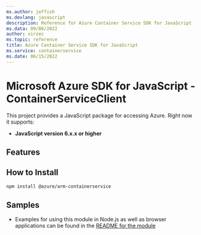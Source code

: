 ```yaml
---
ms.author: jeffish
ms.devlang: javascript
description: Reference for Azure Container Service SDK for JavaScript
ms.data: 09/08/2022
author: xirzec
ms.topic: reference
title: Azure Container Service SDK for JavaScript
ms.service: containerservice
ms.date: 06/15/2022
---
```

# Microsoft Azure SDK for JavaScript - ContainerServiceClient
This project provides a JavaScript package for accessing Azure. Right now it supports:
- **JavaScript version 6.x.x or higher**

## Features


## How to Install

```bash
npm install @azure/arm-containerservice
```

## Samples

* Examples for using this module in Node.js as well as browser applications can be found in the [README for the module](https://www.npmjs.com/package/@azure/arm-containerservice)
